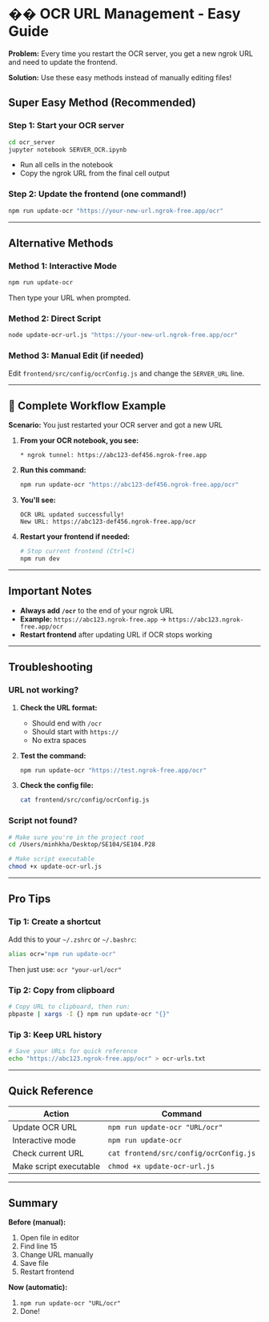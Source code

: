 # �� OCR URL Management - Easy Guide

**Problem:** Every time you restart the OCR server, you get a new ngrok URL and need to update the frontend.

**Solution:** Use these easy methods instead of manually editing files!

## Super Easy Method (Recommended)

### Step 1: Start your OCR server
```bash
cd ocr_server
jupyter notebook SERVER_OCR.ipynb
```
- Run all cells in the notebook
- Copy the ngrok URL from the final cell output

### Step 2: Update the frontend (one command!)
```bash
npm run update-ocr "https://your-new-url.ngrok-free.app/ocr"
```

---

## Alternative Methods

### Method 1: Interactive Mode
```bash
npm run update-ocr
```
Then type your URL when prompted.

### Method 2: Direct Script
```bash
node update-ocr-url.js "https://your-new-url.ngrok-free.app/ocr"
```

### Method 3: Manual Edit (if needed)
Edit `frontend/src/config/ocrConfig.js` and change the `SERVER_URL` line.

---

## 🎯 Complete Workflow Example

**Scenario:** You just restarted your OCR server and got a new URL

1. **From your OCR notebook, you see:**
   ```
   * ngrok tunnel: https://abc123-def456.ngrok-free.app
   ```

2. **Run this command:**
   ```bash
   npm run update-ocr "https://abc123-def456.ngrok-free.app/ocr"
   ```

3. **You'll see:**
   ```
   OCR URL updated successfully!
   New URL: https://abc123-def456.ngrok-free.app/ocr
   ```

4. **Restart your frontend if needed:**
   ```bash
   # Stop current frontend (Ctrl+C)
   npm run dev
   ```

---

## Important Notes

- **Always add `/ocr`** to the end of your ngrok URL
- **Example:** `https://abc123.ngrok-free.app` → `https://abc123.ngrok-free.app/ocr`
- **Restart frontend** after updating URL if OCR stops working

---

## Troubleshooting

### URL not working?
1. **Check the URL format:**
   - Should end with `/ocr`
   - Should start with `https://`
   - No extra spaces

2. **Test the command:**
   ```bash
   npm run update-ocr "https://test.ngrok-free.app/ocr"
   ```

3. **Check the config file:**
   ```bash
   cat frontend/src/config/ocrConfig.js
   ```

### Script not found?
```bash
# Make sure you're in the project root
cd /Users/minhkha/Desktop/SE104/SE104.P28

# Make script executable
chmod +x update-ocr-url.js
```

---

## Pro Tips

### Tip 1: Create a shortcut
Add this to your `~/.zshrc` or `~/.bashrc`:
```bash
alias ocr="npm run update-ocr"
```
Then just use: `ocr "your-url/ocr"`

### Tip 2: Copy from clipboard
```bash
# Copy URL to clipboard, then run:
pbpaste | xargs -I {} npm run update-ocr "{}"
```

### Tip 3: Keep URL history
```bash
# Save your URLs for quick reference
echo "https://abc123.ngrok-free.app/ocr" > ocr-urls.txt
```

---

## Quick Reference

| Action | Command |
|--------|---------|
| Update OCR URL | `npm run update-ocr "URL/ocr"` |
| Interactive mode | `npm run update-ocr` |
| Check current URL | `cat frontend/src/config/ocrConfig.js` |
| Make script executable | `chmod +x update-ocr-url.js` |

---

## Summary

**Before (manual):**
1. Open file in editor
2. Find line 15
3. Change URL manually
4. Save file
5. Restart frontend

**Now (automatic):**
1. `npm run update-ocr "URL/ocr"`
2. Done! 


